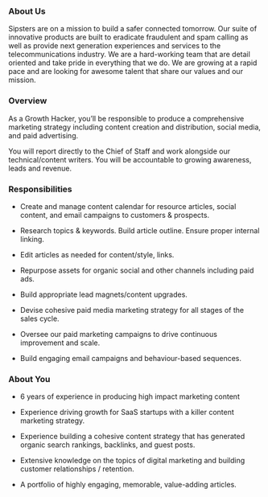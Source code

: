 ### About Us ### 

Sipsters are on a mission to build a safer connected tomorrow. Our suite of innovative products are built to eradicate fraudulent and spam calling as well as provide next generation experiences and services to the telecommunications industry. We are a hard-working team that are detail oriented and take pride in everything that we do. We are growing at a rapid pace and are looking for awesome talent that share our values and our mission.

### Overview ### 

As a Growth Hacker, you’ll be responsible to produce a comprehensive marketing strategy including content creation and distribution, social media, and paid advertising.

You will report directly to the Chief of Staff and work alongside our technical/content writers. You will be accountable to growing awareness, leads and revenue.

### Responsibilities ### 

- Create and manage content calendar for resource articles, social content, and email campaigns to customers & prospects.

- Research topics & keywords. Build article outline. Ensure proper internal linking.

- Edit articles as needed for content/style, links.

- Repurpose assets for organic social and other channels including paid ads.

- Build appropriate lead magnets/content upgrades.

- Devise cohesive paid media marketing strategy for all stages of the sales cycle.

- Oversee our paid marketing campaigns to drive continuous improvement and scale.

- Build engaging email campaigns and behaviour-based sequences.

### About You ### 

- 6 years of experience in producing high impact marketing content

- Experience driving growth for SaaS startups with a killer content marketing strategy.

- Experience building a cohesive content strategy that has generated organic search rankings, backlinks, and guest posts.

- Extensive knowledge on the topics of digital marketing and building customer relationships / retention.

- A portfolio of highly engaging, memorable, value-adding articles. 

